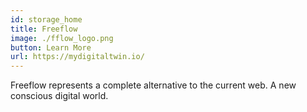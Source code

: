 ```yaml
---
id: storage_home
title: Freeflow
image: ./fflow_logo.png
button: Learn More
url: https://mydigitaltwin.io/
---
```


Freeflow represents a complete alternative to the current web. A new conscious digital world.

<br>

